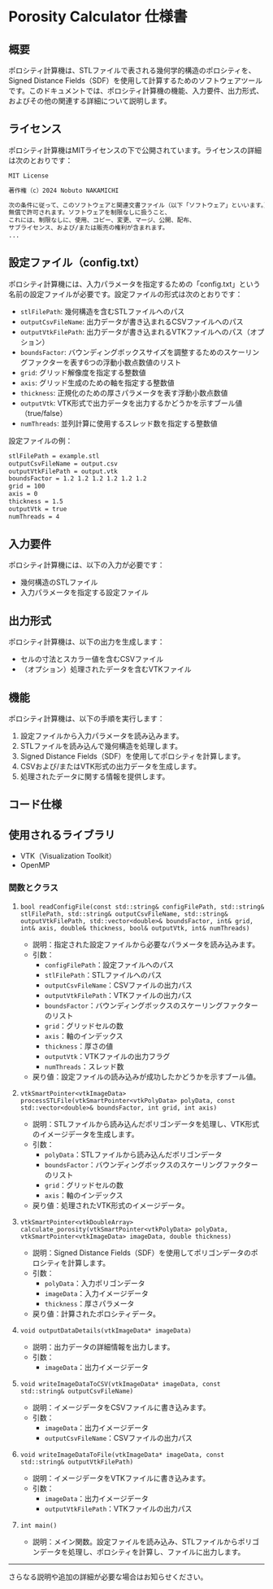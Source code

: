 # Porosity Calculator 仕様書

## 概要

ポロシティ計算機は、STLファイルで表される幾何学的構造のポロシティを、Signed Distance Fields（SDF）を使用して計算するためのソフトウェアツールです。このドキュメントでは、ポロシティ計算機の機能、入力要件、出力形式、およびその他の関連する詳細について説明します。

## ライセンス

ポロシティ計算機はMITライセンスの下で公開されています。ライセンスの詳細は次のとおりです：

```txt
MIT License

著作権（c）2024 Nobuto NAKAMICHI

次の条件に従って、このソフトウェアと関連文書ファイル（以下「ソフトウェア」といいます。）のコピーを入手するすべての人に対して、
無償で許可されます。ソフトウェアを制限なしに扱うこと、
これには、制限なしに、使用、コピー、変更、マージ、公開、配布、
サブライセンス、および/または販売の権利が含まれます。
...
```

## 設定ファイル（config.txt）

ポロシティ計算機には、入力パラメータを指定するための「config.txt」という名前の設定ファイルが必要です。設定ファイルの形式は次のとおりです：

- `stlFilePath`: 幾何構造を含むSTLファイルへのパス
- `outputCsvFileName`: 出力データが書き込まれるCSVファイルへのパス
- `outputVtkFilePath`: 出力データが書き込まれるVTKファイルへのパス（オプション）
- `boundsFactor`: バウンディングボックスサイズを調整するためのスケーリングファクターを表す6つの浮動小数点数値のリスト
- `grid`: グリッド解像度を指定する整数値
- `axis`: グリッド生成のための軸を指定する整数値
- `thickness`: 正規化のための厚さパラメータを表す浮動小数点数値
- `outputVtk`: VTK形式で出力データを出力するかどうかを示すブール値（true/false）
- `numThreads`: 並列計算に使用するスレッド数を指定する整数値

設定ファイルの例：

```txt
stlFilePath = example.stl
outputCsvFileName = output.csv
outputVtkFilePath = output.vtk
boundsFactor = 1.2 1.2 1.2 1.2 1.2 1.2
grid = 100
axis = 0
thickness = 1.5
outputVtk = true
numThreads = 4
```

## 入力要件

ポロシティ計算機には、以下の入力が必要です：

- 幾何構造のSTLファイル
- 入力パラメータを指定する設定ファイル

## 出力形式

ポロシティ計算機は、以下の出力を生成します：

- セルの寸法とスカラー値を含むCSVファイル
- （オプション）処理されたデータを含むVTKファイル

## 機能

ポロシティ計算機は、以下の手順を実行します：

1. 設定ファイルから入力パラメータを読み込みます。
2. STLファイルを読み込んで幾何構造を処理します。
3. Signed Distance Fields（SDF）を使用してポロシティを計算します。
4. CSVおよび/またはVTK形式の出力データを生成します。
5. 処理されたデータに関する情報を提供します。

## コード仕様

## 使用されるライブラリ

- VTK（Visualization Toolkit）
- OpenMP

### 関数とクラス

1. `bool readConfigFile(const std::string& configFilePath, std::string& stlFilePath, std::string& outputCsvFileName, std::string& outputVtkFilePath, std::vector<double>& boundsFactor, int& grid, int& axis, double& thickness, bool& outputVtk, int& numThreads)`
   - 説明：指定された設定ファイルから必要なパラメータを読み込みます。
   - 引数：
     - `configFilePath`：設定ファイルへのパス
     - `stlFilePath`：STLファイルへのパス
     - `outputCsvFileName`：CSVファイルの出力パス
     - `outputVtkFilePath`：VTKファイルの出力パス
     - `boundsFactor`：バウンディングボックスのスケーリングファクターのリスト
     - `grid`：グリッドセルの数
     - `axis`：軸のインデックス
     - `thickness`：厚さの値
     - `outputVtk`：VTKファイルの出力フラグ
     - `numThreads`：スレッド数
   - 戻り値：設定ファイルの読み込みが成功したかどうかを示すブール値。

2. `vtkSmartPointer<vtkImageData> processSTLFile(vtkSmartPointer<vtkPolyData> polyData, const std::vector<double>& boundsFactor, int grid, int axis)`
   - 説明：STLファイルから読み込んだポリゴンデータを処理し、VTK形式のイメージデータを生成します。
   - 引数：
     - `polyData`：STLファイルから読み込んだポリゴンデータ
     - `boundsFactor`：バウンディングボックスのスケーリングファクターのリスト
     - `grid`：グリッドセルの数
     - `axis`：軸のインデックス
   - 戻り値：処理されたVTK形式のイメージデータ。

3. `vtkSmartPointer<vtkDoubleArray> calculate_porosity(vtkSmartPointer<vtkPolyData> polyData, vtkSmartPointer<vtkImageData> imageData, double thickness)`
   - 説明：Signed Distance Fields（SDF）を使用してポリゴンデータのポロシティを計算します。
   - 引数：
     - `polyData`：入力ポリゴンデータ
     - `imageData`：入力イメージデータ
     - `thickness`：厚さパラメータ
   - 戻り値：計算されたポロシティデータ。

4. `void outputDataDetails(vtkImageData* imageData)`
   - 説明：出力データの詳細情報を出力します。
   - 引数：
     - `imageData`：出力イメージデータ

5. `void writeImageDataToCSV(vtkImageData* imageData, const std::string& outputCsvFileName)`
   - 説明：イメージデータをCSVファイルに書き込みます。
   - 引数：
     - `imageData`：出力イメージデータ
     - `outputCsvFileName`：CSVファイルの出力パス

6. `void writeImageDataToFile(vtkImageData* imageData, const std::string& outputVtkFilePath)`
   - 説明：イメージデータをVTKファイルに書き込みます。
   - 引数：
     - `imageData`：出力イメージデータ
     - `outputVtkFilePath`：VTKファイルの出力パス

7. `int main()`
   - 説明：メイン関数。設定ファイルを読み込み、STLファイルからポリゴンデータを処理し、ポロシティを計算し、ファイルに出力します。

---

さらなる説明や追加の詳細が必要な場合はお知らせください。
